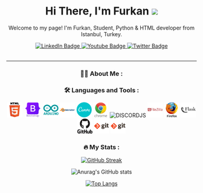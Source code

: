 <div align="center">
  <h1>
  Hi There, I'm Furkan
  <img src="https://media.giphy.com/media/hvRJCLFzcasrR4ia7z/giphy.gif" width="30px"/>
  </h1>
  
  Welcome to my page!
  I'm Furkan, Student, Python & HTML developer from Istanbul, Turkey.

  <div id="badges">
    <a href="https://github.com/yfrkn">
      <img src="https://img.shields.io/badge/LinkedIn-blue?style=for-the-badge&logo=linkedin&logoColor=white" alt="LinkedIn Badge"/>
    </a>
    <a href="https://www.youtube.com/channel/UCkbRXO_iWmgThZJPRt70D1g">
      <img src="https://img.shields.io/badge/YouTube-red?style=for-the-badge&logo=youtube&logoColor=white" alt="Youtube Badge"/>
    </a>
    <a href="https://twitter.com/yfrknk">
      <img src="https://img.shields.io/badge/Twitter-blue?style=for-the-badge&logo=twitter&logoColor=white" alt="Twitter Badge"/>
    </a>
  </div>
  
  <img src="https://komarev.com/ghpvc/?username=yfrkn&style=flat-square&color=blue" alt=""/>
  
  <hr>


### :technologist: About Me :
  
### :hammer_and_wrench: Languages and Tools :
<div>
  <img src="https://github.com/devicons/devicon/blob/master/icons/html5/html5-original-wordmark.svg" title="HTML5" alt="HTML5" width="40" height="40"/>&nbsp;
  <img src="https://github.com/devicons/devicon/blob/master/icons/bootstrap/bootstrap-original-wordmark.svg" title="BOOTSTRAP" alt="BOOTSTRAP" width="40" height="40"/>&nbsp;
  <img src="https://github.com/devicons/devicon/blob/master/icons/arduino/arduino-original-wordmark.svg" title="ARDUINO" **alt="ARDUINO" width="40" height="40"/>
  <img src="https://github.com/devicons/devicon/blob/master/icons/blender/blender-original-wordmark.svg" title="BLENDER" **alt="BLENDER" width="40" height="40"/>
  <img src="https://github.com/devicons/devicon/blob/master/icons/canva/canva-original.svg" title="CANVA" **alt="CANVA" width="40" height="40"/>
  <img src="https://github.com/devicons/devicon/blob/master/icons/chrome/chrome-original-wordmark.svg" title="CHROME" **alt="CHROME" width="40" height="40"/>
  <img src="https://github.com/devicons/devicon/tree/master/icons/discordjs" title="DISCORDJS" **alt="DISCORDJS" width="DISCORDJS" height="40"/>
  <img src="https://github.com/devicons/devicon/blob/master/icons/filezilla/filezilla-plain-wordmark.svg" title="FILEZILLA" **alt="FILEZILLA" width="40" height="40"/>
  <img src="https://github.com/devicons/devicon/blob/master/icons/firefox/firefox-original-wordmark.svg" title="FIREFOX" **alt="FIREFOX" width="40" height="40"/>
  <img src="https://github.com/devicons/devicon/blob/master/icons/flask/flask-original-wordmark.svg" title="FLASK" **alt="FLASK" width="40" height="40"/>
  <img src="https://github.com/devicons/devicon/blob/master/icons/github/github-original-wordmark.svg" title="GITHUB" **alt="GITHUB" width="40" height="40"/>
  <img src="https://github.com/devicons/devicon/blob/master/icons/git/git-original-wordmark.svg" title="Git" **alt="Git" width="40" height="40"/>
  <img src="https://github.com/devicons/devicon/blob/master/icons/git/git-original-wordmark.svg" title="Git" **alt="Git" width="40" height="40"/>
</div>
  
### :fire: My Stats :

[![GitHub Streak](http://github-readme-streak-stats.herokuapp.com?user=yfrkn&theme=dark)](https://git.io/streak-stats)
  
![Anurag's GitHub stats](https://github-readme-stats.vercel.app/api?username=yfrkn&show_icons=true&theme=codeSTACKr)

[![Top Langs](https://github-readme-stats.vercel.app/api/top-langs/?username=yfrkn&layout=compact&theme=codeSTACKr)](https://github.com/anuraghazra/github-readme-stats)

</div>
  

